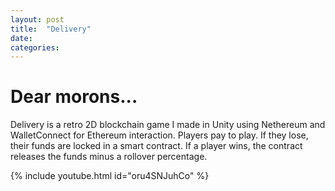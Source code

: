```yaml
---
layout: post
title:  "Delivery"
date:   
categories:
---
```


# Dear morons...
Delivery is a retro 2D blockchain game I made in Unity using Nethereum and WalletConnect for Ethereum interaction. Players pay to play. If they lose, their funds are locked in a smart contract. If a player wins, the contract releases the funds minus a rollover percentage.


{% include youtube.html id="oru4SNJuhCo" %}
